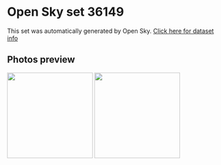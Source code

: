 # Open Sky set 36149
This set was automatically generated by Open Sky.
[Click here for dataset info](https://github.com/lewisevans2007/opensky/blob/master/dataset/36149/info.json)
## Photos preview
<img src="https://raw.githubusercontent.com/lewisevans2007/opensky/master/dataset/36149/photos.gif" width="200px"/>
<img src="https://raw.githubusercontent.com/lewisevans2007/opensky/master/dataset/36149/photos_bw.gif" width="200px"/>
